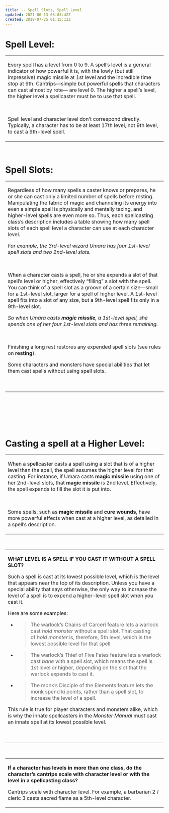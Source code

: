```yaml
---
title: -- Spell Slots, Spell Level
updated: 2021-06-13 03:03:42Z
created: 2018-07-25 01:15:13Z
---
```


# **Spell Level:**

<table><tbody><tr class="odd"><td><p>Every spell has a level from 0 to 9. A spell’s level is a general indicator of how powerful it is, with the lowly (but still impressive) magic missile at 1st level and the incredible time stop at 9th. Cantrips—simple but powerful spells that characters can cast almost by rote— are level 0. The higher a spell’s level, the higher level a spellcaster must be to use that spell.</p><p> </p><p>Spell level and character level don’t correspond directly. Typically, a character has to be at least 17th level, not 9th level, to cast a 9th-level spell.</p></td></tr></tbody></table>



 

# **Spell Slots:**

<table><tbody><tr class="odd"><td><p>Regardless of how many spells a caster knows or prepares, he or she can cast only a limited number of spells before resting. Manipulating the fabric of magic and channeling its energy into even a simple spell is physically and mentally taxing, and higher-level spells are even more so. Thus, each spellcasting class’s description includes a table showing how many spell slots of each spell level a character can use at each character level.</p><p><em>For example, the 3rd-level wizard Umara has four 1st-level spell slots and two 2nd-level slots.</em></p><p> </p><p>When a character casts a spell, he or she expends a slot of that spell’s level or higher, effectively “filling” a slot with the spell. You can think of a spell slot as a groove of a certain size—small for a 1st-level slot, larger for a spell of higher level. A 1st-level spell fits into a slot of any size, but a 9th-level spell fits only in a 9th-level slot.</p><p><em>So when Umara casts <strong>magic missile</strong>, a 1st-level spell, she spends one of her four 1st-level slots and has three remaining.</em></p><p> </p><p>Finishing a long rest restores any expended spell slots (see rules on <strong>resting</strong>).</p><p>Some characters and monsters have special abilities that let them cast spells without using spell slots.</p><p> </p></td></tr></tbody></table>

 
#  

# **Casting a spell at a Higher Level:**

<table><tbody><tr class="odd"><td><p>When a spellcaster casts a spell using a slot that is of a higher level than the spell, the spell assumes the higher level for that casting. For instance, if Umara casts <strong>magic missile</strong> using one of her 2nd-level slots, that <strong>magic missile</strong> is 2nd level. Effectively, the spell expands to fill the slot it is put into.</p><p> </p><p>Some spells, such as <strong>magic missile</strong> and <strong>cure wounds</strong>, have more powerful effects when cast at a higher level, as detailed in a spell’s description.</p></td></tr></tbody></table>

 
<table><tbody><tr class="odd"><td><p><strong>WHAT LEVEL IS A SPELL IF YOU CAST IT WITHOUT A SPELL SLOT?</strong></p><p>Such a spell is cast at its lowest possible level, which is the level that appears near the top of its description. Unless you have a special ability that says otherwise, the only way to increase the level of a spell is to expend a higher-level spell slot when you cast it.</p><p>Here are some examples:</p><ul><li><blockquote><p>The warlock’s Chains of Carceri feature lets a warlock cast <em>hold monster</em> without a spell slot. That casting of <em>hold monster</em> is, therefore, 5th level, which is the lowest possible level for that spell.</p></blockquote></li><li><blockquote><p>The warlock’s Thief of Five Fates feature lets a warlock cast <em>bane</em> with a spell slot, which means the spell is 1st level or higher, depending on the slot that the warlock expends to cast it.</p></blockquote></li><li><blockquote><p>The monk’s Disciple of the Elements feature lets the monk spend ki points, rather than a spell slot, to increase the level of a spell.</p></blockquote></li></ul><p>This rule is true for player characters and monsters alike, which is why the innate spellcasters in the <em>Monster Manual</em> must cast an innate spell at its lowest possible level.</p><p> </p></tbody></table>

 

<table><tbody><tr class="odd"><td><p><strong>If a character has levels in more than one class, do the character’s cantrips scale with character level or with the level in a spellcasting class?</strong></p><p>Cantrips scale with character level. For example, a barbarian 2 / cleric 3 casts sacred flame as a 5th-level character.</p></tbody></table>
